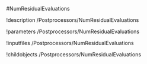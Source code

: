 <!-- MOOSE Object Documentation Stub: Remove this when content is added. -->
#NumResidualEvaluations

!description /Postprocessors/NumResidualEvaluations

!parameters /Postprocessors/NumResidualEvaluations

!inputfiles /Postprocessors/NumResidualEvaluations

!childobjects /Postprocessors/NumResidualEvaluations
